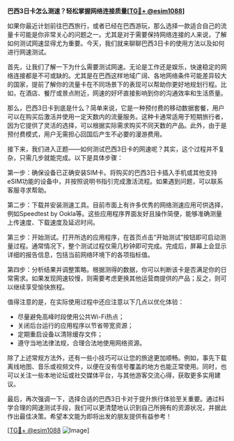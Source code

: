 **巴西3日卡怎么测速？轻松掌握网络连接质量[[TG💪+ @esim1088](https://t.me/s/esim1088)]**

如果你最近计划前往巴西旅行，或者已经在巴西游玩，那么选择一款适合自己的流量卡可能是你非常关心的问题之一。尤其是对于需要保持网络连接的人来说，了解如何测试网速显得尤为重要。今天，我们就来聊聊巴西3日卡的使用方法以及如何进行网速测试。

首先，让我们了解一下为什么需要测试网速。无论是工作还是娱乐，快速稳定的网络连接都是不可或缺的。尤其是在巴西这样地域广阔、各地网络条件可能差异较大的国家，提前了解你的流量卡在不同场景下的表现可以帮助你更好地规划行程。比如，在酒店、餐厅或景点附近，网速的好坏直接影响到你的沟通效率和生活质量。

那么，巴西3日卡到底是什么？简单来说，它是一种预付费的移动数据套餐，用户可以在购买后激活并使用一定天数内的流量服务。这种卡通常适用于短期旅行者，因为它提供了灵活的选择，可以根据实际需求购买不同天数的产品。此外，由于是预付费模式，用户无需担心回国后产生不必要的漫游费用。

接下来，我们进入正题——如何测试巴西3日卡的网速呢？其实，这个过程并不复杂，只需几步就能完成。以下是具体步骤：

第一步：确保设备已正确安装SIM卡。将购买的巴西3日卡插入手机或其他支持eSIM功能的设备中，并按照说明书指引完成激活流程。如果遇到问题，可以联系客服寻求帮助。

第二步：下载并安装测速工具。目前市面上有许多优秀的网络测速应用可供选择，例如Speedtest by Ookla等。这些应用程序界面友好且操作简便，能够准确测量上传速度、下载速度及延迟时间。

第三步：开始测试。打开所选的应用程序，在首页点击“开始测试”按钮即可启动测量过程。通常情况下，整个测试过程仅需几秒钟即可完成。完成后，屏幕上会显示详细的报告信息，包括当前网络环境下的各项指标值。

第四步：分析结果并调整策略。根据测得的数据，你可以判断该卡是否满足你的日常需求。如果发现网速较慢，则需要考虑更换其他运营商提供的产品；反之，则可以继续享受愉快旅程。

值得注意的是，在实际使用过程中还应注意以下几点以优化体验：
- 尽量避免高峰时段使用公共Wi-Fi热点；
- 关闭后台运行的应用程序以节省带宽资源；
- 定期重启设备以清除缓存文件；
- 遵守当地法律法规，合理合法地使用网络资源。

除了上述常规方法外，还有一些小技巧可以让您的旅途更加顺畅。例如，事先下载离线地图、音乐或视频文件，以便在没有信号覆盖的地方也能正常使用。同时，也可以关注一些本地论坛或社交媒体平台，与其他游客交流心得，获取更多实用建议。

最后，再次强调一下，选择合适的巴西3日卡对于提升旅行体验至关重要。通过科学合理的网速测试手段，我们可以更清楚地认识到自己所拥有的资源状况，并据此作出最佳决策。希望本文能为即将出发的朋友提供有益参考！

[[TG💪+ @esim1088](https://t.me/s/esim1088) ![Image](https://i.postimg.cc/4NQfJmqS/Snipaste-2025-05-13-00-14-12.png)]
